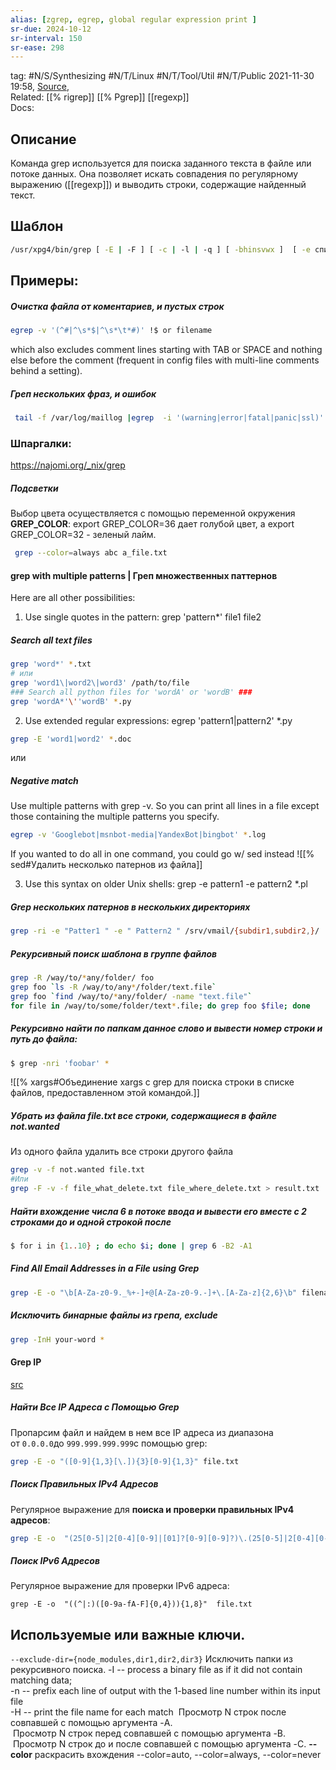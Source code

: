 ```yaml
---
alias: [zgrep, egrep, global regular expression print ]
sr-due: 2024-10-12
sr-interval: 150
sr-ease: 298
---
```

tag: #N/S/Synthesizing #N/T/Linux #N/T/Tool/Util #N/T/Public
2021-11-30 19:58, [Source](),  
Related: [[% rigrep]] [[% Pgrep]] [[regexp]]  
Docs:
## Описание
Команда grep используется для поиска заданного текста в файле или потоке данных. Она позволяет искать совпадения по регулярному выражению ([[regexp]]) и выводить строки, содержащие найденный текст.
## Шаблон 
```bash
/usr/xpg4/bin/grep [ -E | -F ] [ -c | -l | -q ] [ -bhinsvwx ]  [ -e список_образцов ... ] -f файл_образцов ...   [ имя_файла ... ]
```
## Примеры: 
##### Очистка файла от коментариев, и пустых строк
```bash
egrep -v '(^#|^\s*$|^\s*\t*#)' !$ or filename 
```
which also excludes comment lines starting with TAB or SPACE and nothing else before the comment (frequent in config files with multi-line comments behind a setting).
##### Греп нескольких фраз, и ошибок
```bash
 tail -f /var/log/maillog |egrep  -i '(warning|error|fatal|panic|ssl)'
```
### Шпаргалки:
https://najomi.org/_nix/grep
##### Подсветки
Выбор цвета осуществляется с помощью переменной окружения **GREP_COLOR**: export GREP_COLOR=36 дает голубой цвет, а export GREP_COLOR=32 - зеленый лайм.
```bash
 grep --color=always abc a_file.txt
```
#### grep  with multiple patterns | Греп множественных паттернов
Here are all other possibilities:  
1.  Use single quotes in the pattern: grep 'pattern*' file1 file2
##### Search all text files 
```bash
grep 'word*' *.txt  
# или
grep 'word1\|word2\|word3' /path/to/file  
### Search all python files for 'wordA' or 'wordB' ###  
grep 'wordA*'\''wordB' *.py  
```
2.  Use extended regular expressions: egrep 'pattern1|pattern2' \*.py
```bash
grep -E 'word1|word2' *.doc  
```
или
##### Negative match
Use multiple patterns with grep -v. So you can print all lines in a file except those containing the multiple patterns you specify.
```bash
egrep -v 'Googlebot|msnbot-media|YandexBot|bingbot' *.log
```
If you wanted to do all in one command, you could go w/ sed instead
![[% sed#Удалить несколько патернов из файла]]

3.  Use this syntax on older Unix shells: grep -e pattern1 -e pattern2 \*.pl
#####  Grep нескольких патернов в нескольких директориях
```bash
grep -ri -e "Patter1 " -e " Pattern2 " /srv/vmail/{subdir1,subdir2,}/
```

#####  Рекурсивный поиск шаблона в группе файлов
```bash
grep -R /way/to/*any/folder/ foo
grep foo `ls -R /way/to/any*/folder/text.file`
grep foo `find /way/to/*any/folder/ -name "text.file"`
for file in /way/to/some/folder/text*.file; do grep foo $file; done
```
#####  Рекурсивно найти по папкам данное слово и вывести номер строки и путь до файла:
```bash
$ grep -nri 'foobar' *
```

![[% xargs#Объединение xargs с grep для поиска строки в списке файлов, предоставленном этой командой.]]

##### Убрать из файла file.txt все строки, содержащиеся в файле not.wanted
Из одного файла удалить все строки другого файла
```bash
grep -v -f not.wanted file.txt 
#Или
grep -F -v -f file_what_delete.txt file_where_delete.txt > result.txt
```
##### Найти вхождение числа 6 в потоке ввода и вывести его вместе с 2 строками до и одной строкой после
```bash
$ for i in {1..10} ; do echo $i; done | grep 6 -B2 -A1
```

##### Find All Email Addresses in a File using Grep
```bash
grep -E -o "\b[A-Za-z0-9._%+-]+@[A-Za-z0-9.-]+\.[A-Za-z]{2,6}\b" filename.txt
```
##### Исключить бинарные файлы из грепа, exclude
```bash
grep -InH your-word *
```

#### Grep IP
[src](http://website-lab.ru/article/regexp/search-ip-address/)
##### Найти Все IP Адреса с Помощью Grep
Пропарсим файл и найдем в нем все IP адреса из диапазона от `0.0.0.0`до `999.999.999.999`с помощью grep:
```bash
grep -E -o "([0-9]{1,3}[\.]){3}[0-9]{1,3}" file.txt
```

##### Поиск Правильных IPv4 Адресов
Регулярное выражение для **поиска и проверки правильных IPv4 адресов**:
```bash
grep -E -o  "(25[0-5]|2[0-4][0-9]|[01]?[0-9][0-9]?)\.(25[0-5]|2[0-4][0-9]|[01]?[0-9][0-9]?)\.(25[0-5]|2[0-4][0-9]|[01]?[0-9][0-9]?)\.(25[0-5]|2[0-4][0-9]|[01]?[0-9][0-9]?)"  file.txt
```

##### Поиск IPv6 Адресов
Регулярное выражение для проверки IPv6 адреса:
```
grep -E -o  "((^|:)([0-9a-fA-F]{0,4})){1,8}"  file.txt
```

## Используемые или важные ключи.
`--exclude-dir={node_modules,dir1,dir2,dir3}` Исключить папки из рекурсивного поиска.
-I -- process a binary file as if it did not contain matching data;  
-n -- prefix each line of output with the 1-based line number within its input file  
-H -- print the file name for each match
 Просмотр N строк после совпавшей с помощью аргумента -A.  
 Просмотр N строк перед совпавшей с помощью аргумента -B.  
 Просмотр N строк до и после совпавшей с помощью аргумента -C.
**--color** раскрасить вхождения   --color=auto, --color=always, --color=never